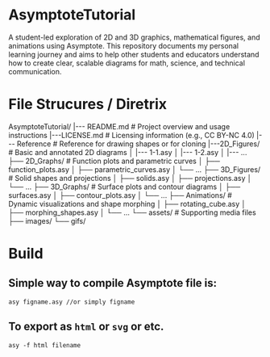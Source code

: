 # AsymptoteTutorial
A student-led exploration of 2D and 3D graphics, mathematical figures, and animations using Asymptote. This repository documents my personal learning journey and aims to help other students and educators understand how to create clear, scalable diagrams for math, science, and technical communication.

# File Strucures / Diretrix
AsymptoteTutorial/
|--- README.md                  # Project overview and usage instructions
|---LICENSE.md                   # Licensing information (e.g., CC BY-NC 4.0)
|--- Reference              # Reference for drawing shapes or for cloning
|---2D_Figures/              # Basic and annotated 2D diagrams
│   |--- 1-1.asy
│   |--- 1-2.asy
│   |--- ...
├── 2D_Graphs/                # Function plots and parametric curves
│   ├── function_plots.asy
│   ├── parametric_curves.asy
│   └── ...
├── 3D_Figures/               # Solid shapes and projections
│   ├── solids.asy
│   ├── projections.asy
│   └── ...
├── 3D_Graphs/                # Surface plots and contour diagrams
│   ├── surfaces.asy
│   ├── contour_plots.asy
│   └── ...
├── Animations/               # Dynamic visualizations and shape morphing
│   ├── rotating_cube.asy
│   ├── morphing_shapes.asy
│   └── ...
└── assets/                   # Supporting media files
    ├── images/
    └── gifs/

# Build

## Simple way to compile Asymptote file is:

```
asy figname.asy //or simply figname
```

## To export as ```html``` or ```svg``` or etc. 

```
asy -f html filename
```